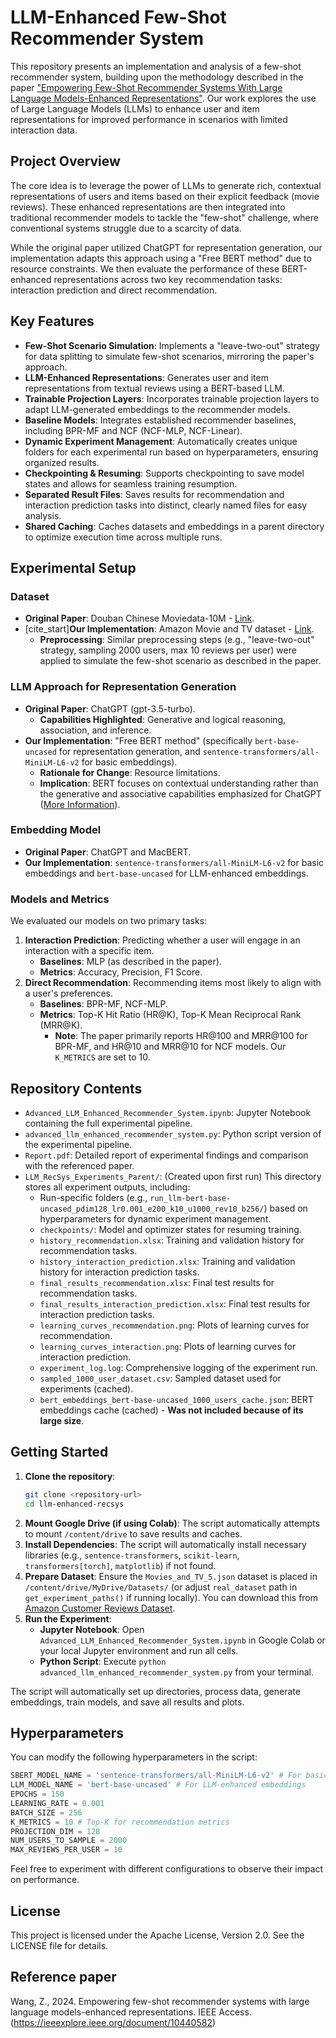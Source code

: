 # LLM-Enhanced Few-Shot Recommender System

This repository presents an implementation and analysis of a few-shot recommender system, building upon the methodology described in the paper ["Empowering Few-Shot Recommender Systems With Large Language Models-Enhanced Representations"](https://ieeexplore.ieee.org/document/10440582/). Our work explores the use of Large Language Models (LLMs) to enhance user and item representations for improved performance in scenarios with limited interaction data.

## Project Overview

The core idea is to leverage the power of LLMs to generate rich, contextual representations of users and items based on their explicit feedback (movie reviews). These enhanced representations are then integrated into traditional recommender models to tackle the "few-shot" challenge, where conventional systems struggle due to a scarcity of data.

While the original paper utilized ChatGPT for representation generation, our implementation adapts this approach using a "Free BERT method" due to resource constraints. We then evaluate the performance of these BERT-enhanced representations across two key recommendation tasks: interaction prediction and direct recommendation.

## Key Features

* **Few-Shot Scenario Simulation**: Implements a "leave-two-out" strategy for data splitting to simulate few-shot scenarios, mirroring the paper's approach.
* **LLM-Enhanced Representations**: Generates user and item representations from textual reviews using a BERT-based LLM.
* **Trainable Projection Layers**: Incorporates trainable projection layers to adapt LLM-generated embeddings to the recommender models.
* **Baseline Models**: Integrates established recommender baselines, including BPR-MF and NCF (NCF-MLP, NCF-Linear).
* **Dynamic Experiment Management**: Automatically creates unique folders for each experimental run based on hyperparameters, ensuring organized results.
* **Checkpointing & Resuming**: Supports checkpointing to save model states and allows for seamless training resumption.
* **Separated Result Files**: Saves results for recommendation and interaction prediction tasks into distinct, clearly named files for easy analysis.
* **Shared Caching**: Caches datasets and embeddings in a parent directory to optimize execution time across multiple runs.

## Experimental Setup

### Dataset

* **Original Paper**: Douban Chinese Moviedata-10M - [Link](https://m.douban.com/doulist/901995/).
* [cite_start]**Our Implementation**: Amazon Movie and TV dataset - [Link](https://jmcauley.ucsd.edu/data/amazon/).
    * **Preprocessing**: Similar preprocessing steps (e.g., "leave-two-out" strategy, sampling 2000 users, max 10 reviews per user) were applied to simulate the few-shot scenario as described in the paper.

### LLM Approach for Representation Generation

* **Original Paper**: ChatGPT (gpt-3.5-turbo).
    * **Capabilities Highlighted**: Generative and logical reasoning, association, and inference.
* **Our Implementation**: "Free BERT method" (specifically `bert-base-uncased` for representation generation, and `sentence-transformers/all-MiniLM-L6-v2` for basic embeddings).
    * **Rationale for Change**: Resource limitations.
    * **Implication**: BERT focuses on contextual understanding rather than the generative and associative capabilities emphasized for ChatGPT ([More Information](https://huggingface.co/docs/transformers/en/model_doc/bert)).

### Embedding Model

* **Original Paper**: ChatGPT and MacBERT.
* **Our Implementation**: `sentence-transformers/all-MiniLM-L6-v2` for basic embeddings and `bert-base-uncased` for LLM-enhanced embeddings.

### Models and Metrics

We evaluated our models on two primary tasks:

1.  **Interaction Prediction**: Predicting whether a user will engage in an interaction with a specific item.
    * **Baselines**: MLP (as described in the paper).
    * **Metrics**: Accuracy, Precision, F1 Score.
2.  **Direct Recommendation**: Recommending items most likely to align with a user's preferences.
    * **Baselines**: BPR-MF, NCF-MLP.
    * **Metrics**: Top-K Hit Ratio (HR@K), Top-K Mean Reciprocal Rank (MRR@K).
        * **Note**: The paper primarily reports HR@100 and MRR@100 for BPR-MF, and HR@10 and MRR@10 for NCF models. Our `K_METRICS` are set to 10.


## Repository Contents

* `Advanced_LLM_Enhanced_Recommender_System.ipynb`: Jupyter Notebook containing the full experimental pipeline.
* `advanced_llm_enhanced_recommender_system.py`: Python script version of the experimental pipeline.
* `Report.pdf`: Detailed report of experimental findings and comparison with the referenced paper.
* `LLM_RecSys_Experiments_Parent/`: (Created upon first run) This directory stores all experiment outputs, including:
    * Run-specific folders (e.g., `run_llm-bert-base-uncased_pdim128_lr0.001_e200_k10_u1000_rev10_b256/`) based on hyperparameters for dynamic experiment management.
    * `checkpoints/`: Model and optimizer states for resuming training.
    * `history_recommendation.xlsx`: Training and validation history for recommendation tasks.
    * `history_interaction_prediction.xlsx`: Training and validation history for interaction prediction tasks.
    * `final_results_recommendation.xlsx`: Final test results for recommendation tasks.
    * `final_results_interaction_prediction.xlsx`: Final test results for interaction prediction tasks.
    * `learning_curves_recommendation.png`: Plots of learning curves for recommendation.
    * `learning_curves_interaction.png`: Plots of learning curves for interaction prediction.
    * `experiment_log.log`: Comprehensive logging of the experiment run.
    * `sampled_1000_user_dataset.csv`: Sampled dataset used for experiments (cached).
    * `bert_embeddings_bert-base-uncased_1000_users_cache.json`: BERT embeddings cache (cached) - **Was not included because of its large size**.

## Getting Started

1.  **Clone the repository**:
    ```bash
    git clone <repository-url>
    cd llm-enhanced-recsys
    ```
2.  **Mount Google Drive (if using Colab)**: The script automatically attempts to mount `/content/drive` to save results and caches.
3.  **Install Dependencies**: The script will automatically install necessary libraries (e.g., `sentence-transformers`, `scikit-learn`, `transformers[torch]`, `matplotlib`) if not found.
4.  **Prepare Dataset**: Ensure the `Movies_and_TV_5.json` dataset is placed in `/content/drive/MyDrive/Datasets/` (or adjust `real_dataset` path in `get_experiment_paths()` if running locally). You can download this from [Amazon Customer Reviews Dataset](https://nijianmo.github.io/amazon/index.html).
5.  **Run the Experiment**:
    * **Jupyter Notebook**: Open `Advanced_LLM_Enhanced_Recommender_System.ipynb` in Google Colab or your local Jupyter environment and run all cells.
    * **Python Script**: Execute `python advanced_llm_enhanced_recommender_system.py` from your terminal.

The script will automatically set up directories, process data, generate embeddings, train models, and save all results and plots.

## Hyperparameters

You can modify the following hyperparameters in the script:

```python
SBERT_MODEL_NAME = 'sentence-transformers/all-MiniLM-L6-v2' # For basic embeddings
LLM_MODEL_NAME = 'bert-base-uncased' # For LLM-enhanced embeddings
EPOCHS = 150
LEARNING_RATE = 0.001
BATCH_SIZE = 256
K_METRICS = 10 # Top-K for recommendation metrics
PROJECTION_DIM = 128
NUM_USERS_TO_SAMPLE = 2000
MAX_REVIEWS_PER_USER = 10
```

Feel free to experiment with different configurations to observe their impact on performance.

## License
This project is licensed under the Apache License, Version 2.0. See the LICENSE file for details.

## Reference paper

Wang, Z., 2024. Empowering few-shot recommender systems with large language models-enhanced representations. IEEE Access. (https://ieeexplore.ieee.org/document/10440582)

